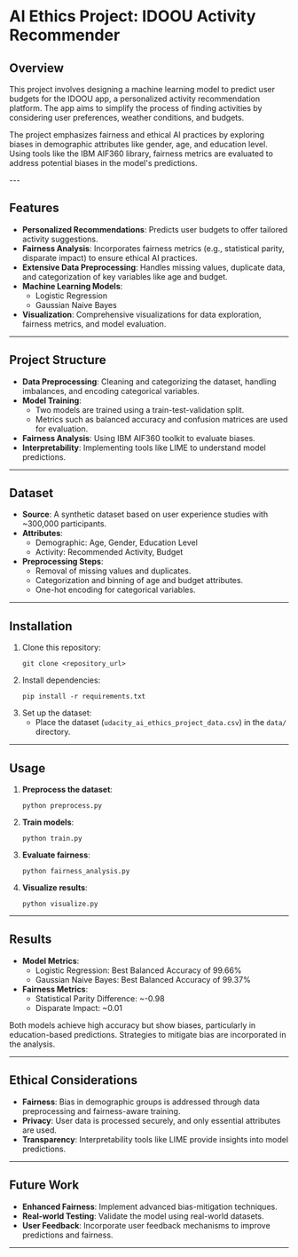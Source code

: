 

# AI Ethics Project: IDOOU Activity Recommender

## Overview

This project involves designing a machine learning model to predict user budgets for the IDOOU app, a personalized activity recommendation platform. The app aims to simplify the process of finding activities by considering user preferences, weather conditions, and budgets.

The project emphasizes fairness and ethical AI practices by exploring biases in demographic attributes like gender, age, and education level. Using tools like the IBM AIF360 library, fairness metrics are evaluated to address potential biases in the model's predictions.

<blockquote class="imgur-embed-pub" lang="en" data-id="a/z197Kxx"  ><a href="//imgur.com/a/z197Kxx"></a></blockquote><script async src="//s.imgur.com/min/embed.js" charset="utf-8"></script>
---

## Features

- **Personalized Recommendations**: Predicts user budgets to offer tailored activity suggestions.
- **Fairness Analysis**: Incorporates fairness metrics (e.g., statistical parity, disparate impact) to ensure ethical AI practices.
- **Extensive Data Preprocessing**: Handles missing values, duplicate data, and categorization of key variables like age and budget.
- **Machine Learning Models**:
  - Logistic Regression
  - Gaussian Naive Bayes
- **Visualization**: Comprehensive visualizations for data exploration, fairness metrics, and model evaluation.

---

## Project Structure

- **Data Preprocessing**: Cleaning and categorizing the dataset, handling imbalances, and encoding categorical variables.
- **Model Training**:
  - Two models are trained using a train-test-validation split.
  - Metrics such as balanced accuracy and confusion matrices are used for evaluation.
- **Fairness Analysis**: Using IBM AIF360 toolkit to evaluate biases.
- **Interpretability**: Implementing tools like LIME to understand model predictions.

---

## Dataset

- **Source**: A synthetic dataset based on user experience studies with ~300,000 participants.
- **Attributes**:
  - Demographic: Age, Gender, Education Level
  - Activity: Recommended Activity, Budget
- **Preprocessing Steps**:
  - Removal of missing values and duplicates.
  - Categorization and binning of age and budget attributes.
  - One-hot encoding for categorical variables.

---

## Installation

1. Clone this repository:
   ```
   git clone <repository_url>
   ```
2. Install dependencies:
   ```
   pip install -r requirements.txt
   ```
3. Set up the dataset:
   - Place the dataset (`udacity_ai_ethics_project_data.csv`) in the `data/` directory.

---

## Usage

1. **Preprocess the dataset**:
   ```
   python preprocess.py
   ```
2. **Train models**:
   ```
   python train.py
   ```
3. **Evaluate fairness**:
   ```
   python fairness_analysis.py
   ```
4. **Visualize results**:
   ```
   python visualize.py
   ```

---

## Results

- **Model Metrics**:
  - Logistic Regression: Best Balanced Accuracy of 99.66%
  - Gaussian Naive Bayes: Best Balanced Accuracy of 99.37%
- **Fairness Metrics**:
  - Statistical Parity Difference: ~-0.98
  - Disparate Impact: ~0.01

Both models achieve high accuracy but show biases, particularly in education-based predictions. Strategies to mitigate bias are incorporated in the analysis.

---

## Ethical Considerations

- **Fairness**: Bias in demographic groups is addressed through data preprocessing and fairness-aware training.
- **Privacy**: User data is processed securely, and only essential attributes are used.
- **Transparency**: Interpretability tools like LIME provide insights into model predictions.

---

## Future Work

- **Enhanced Fairness**: Implement advanced bias-mitigation techniques.
- **Real-world Testing**: Validate the model using real-world datasets.
- **User Feedback**: Incorporate user feedback mechanisms to improve predictions and fairness.

---
